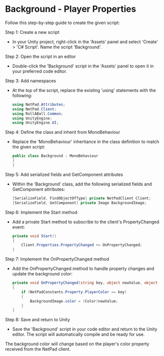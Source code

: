 # Background - Player Properties

Follow this step-by-step guide to create the given script:

Step 1: Create a new script

* In your Unity project, right-click in the 'Assets' panel and select 'Create' > 'C# Script'. Name the script 'Background'.

Step 2: Open the script in an editor

* Double-click the 'Background' script in the 'Assets' panel to open it in your preferred code editor.

Step 3: Add namespaces

*   At the top of the script, replace the existing 'using' statements with the following:

    ```csharp
    using NetPad.Attributes;
    using NetPad.Client;
    using RollABall.Common;
    using UnityEngine;
    using UnityEngine.UI;
    ```

Step 4: Define the class and inherit from MonoBehaviour

*   Replace the 'MonoBehaviour' inheritance in the class definition to match the given script:

    ```csharp
    public class Background : MonoBehaviour
    {
    }
    ```

Step 5: Add serialized fields and GetComponent attributes

*   Within the 'Background' class, add the following serialized fields and GetComponent attributes:

    ```csharp
    [SerializeField, FindObjectOfType] private NetPadClient Client;
    [SerializeField, GetComponent] private Image BackgroundImage;
    ```

Step 6: Implement the Start method

*   Add a private Start method to subscribe to the client's PropertyChanged event:

    ```csharp
    private void Start()
    {
        Client.Properties.PropertyChanged += OnPropertyChanged;
    }
    ```

Step 7: Implement the OnPropertyChanged method

*   Add the OnPropertyChanged method to handle property changes and update the background color:

    ```csharp
    private void OnPropertyChanged(string key, object newValue, object oldValue)
    {
        if (NetPadConstants.Property.PlayerColor == key)
        {
            BackgroundImage.color = (Color)newValue;
        }
    }
    ```

Step 8: Save and return to Unity

* Save the 'Background' script in your code editor and return to the Unity editor. The script will automatically compile and be ready for use.

The background color will change based on the player's color property received from the NetPad client.
